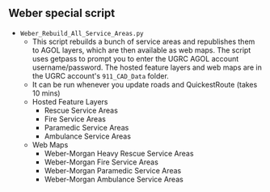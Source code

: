  ## Weber special script
 - `Weber_Rebuild_All_Service_Areas.py`
   - This script rebuilds a bunch of service areas and republishes them to AGOL layers, which are then available as web maps.  The script uses getpass to prompt you to enter the UGRC AGOL account username/password.  The hosted feature layers and web maps are in the UGRC account's `911_CAD_Data` folder.
   - It can be run whenever you update roads and QuickestRoute (takes 10 mins)
   - Hosted Feature Layers
      - Rescue Service Areas
      - Fire Service Areas
      - Paramedic Service Areas
      - Ambulance Service Areas
   - Web Maps
      - Weber-Morgan Heavy Rescue Service Areas
      - Weber-Morgan Fire Service Areas
      - Weber-Morgan Paramedic Service Areas
      - Weber-Morgan Ambulance Service Areas